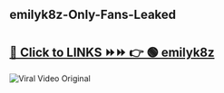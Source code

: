 
 ## emilyk8z-Only-Fans-Leaked

# <h2><a href="https://clipsfans.com/emilyk8z&ref=git">🔗 Click to LINKS ⏩⏩ 👉 🟢 emilyk8z </a></h2>

<a href="https://clipsfans.com/emilyk8z&ref=git" rel="nofollow" data-target="animated-image.originalLink"><img src="https://i.ibb.co.com/xMMVF88/686577567.gif" alt="Viral Video Original" style="max-width: 100%; display: inline-block;" data-target="animated-image.originalImage"></a>
